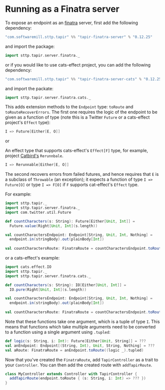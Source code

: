 # Running as a Finatra server

To expose an endpoint as an [finatra](https://twitter.github.io/finatra/) server, first add the following 
dependency:

```scala
"com.softwaremill.sttp.tapir" %% "tapir-finatra-server" % "0.12.25"
```

and import the package:

```scala
import sttp.tapir.server.finatra._
```

or if you would like to use cats-effect project, you can add the following dependency:

```scala
"com.softwaremill.sttp.tapir" %% "tapir-finatra-server-cats" % "0.12.25"
```

and import the packate:

```scala
import sttp.tapir.server.finatra.cats._
```

This adds extension methods to the `Endpoint` type: `toRoute` and `toRouteRecoverErrors`. The first one
requires the logic of the endpoint to be given as a function of type (note this is a Twitter `Future` or a cats-effect project's `Effect` type):

```scala
I => Future[Either[E, O]]
```

or

An effect type that supports cats-effect's `Effect[F]` type, for example, project [Catbird's](https://github.com/travisbrown/catbird) `Rerunnbale`.

```scala
I => Rerunnable[Either[E, O]]
```

The second recovers errors from failed futures, and hence requires that `E` is a subclass of `Throwable` (an exception);
it expects a function of type `I => Future[O]` or type `I => F[O]` if `F` supports cat-effect's `Effect` type.

For example:

```scala
import sttp.tapir._
import sttp.tapir.server.finatra._
import com.twitter.util.Future

def countCharacters(s: String): Future[Either[Unit, Int]] =
  Future.value(Right[Unit, Int](s.length))

val countCharactersEndpoint: Endpoint[String, Unit, Int, Nothing] =
  endpoint.in(stringBody).out(plainBody[Int])
  
val countCharactersRoute: FinatraRoute = countCharactersEndpoint.toRoute(countCharacters)
```

or a cats-effect's example:

```scala
import cats.effect.IO
import sttp.tapir._
import sttp.tapir.server.finatra.cats._

def countCharacters(s: String): IO[Either[Unit, Int]] =
  IO.pure(Right[Unit, Int](s.length))

val countCharactersEndpoint: Endpoint[String, Unit, Int, Nothing] =
  endpoint.in(stringBody).out(plainBody[Int])
  
val countCharactersRoute: FinatraRoute = countCharactersEndpoint.toRoute(countCharacters)
```

Note that these functions take one argument, which is a tuple of type `I`. This means that functions which take multiple 
arguments need to be converted to a function using a single argument using `.tupled`:

```scala
def logic(s: String, i: Int): Future[Either[Unit, String]] = ???
val anEndpoint: Endpoint[(String, Int), Unit, String, Nothing] = ???
val aRoute: FinatraRoute = anEndpoint.toRoute((logic _).tupled)
```

Now that you've created the `FinatraRoute`, add `TapirController` as a trait to your `Controller`. You can then
add the created route with `addTapirRoute`.

```scala
class MyController extends Controller with TapirController {
  addTapirRoute(endpoint.toRoute { (s: String, i: Int) => ??? })
}
```
